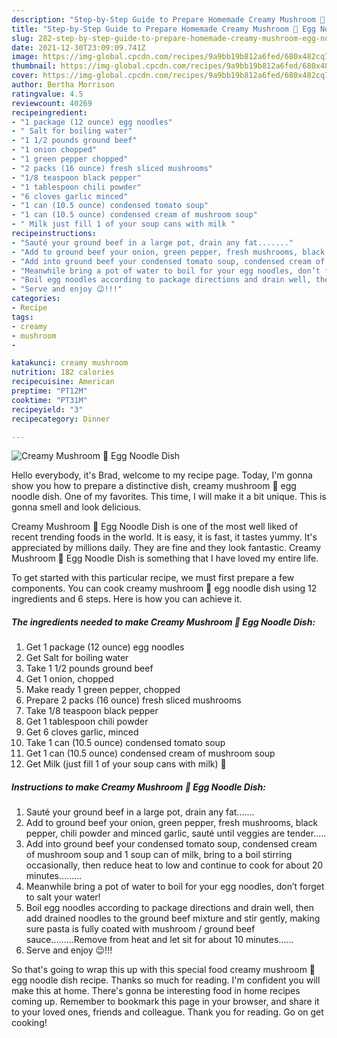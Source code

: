 ```yaml
---
description: "Step-by-Step Guide to Prepare Homemade Creamy Mushroom 🍄 Egg Noodle Dish"
title: "Step-by-Step Guide to Prepare Homemade Creamy Mushroom 🍄 Egg Noodle Dish"
slug: 282-step-by-step-guide-to-prepare-homemade-creamy-mushroom-egg-noodle-dish
date: 2021-12-30T23:09:09.741Z
image: https://img-global.cpcdn.com/recipes/9a9bb19b812a6fed/680x482cq70/creamy-mushroom-egg-noodle-dish-recipe-main-photo.jpg
thumbnail: https://img-global.cpcdn.com/recipes/9a9bb19b812a6fed/680x482cq70/creamy-mushroom-egg-noodle-dish-recipe-main-photo.jpg
cover: https://img-global.cpcdn.com/recipes/9a9bb19b812a6fed/680x482cq70/creamy-mushroom-egg-noodle-dish-recipe-main-photo.jpg
author: Bertha Morrison
ratingvalue: 4.5
reviewcount: 40269
recipeingredient:
- "1 package (12 ounce) egg noodles"
- " Salt for boiling water"
- "1 1/2 pounds ground beef"
- "1 onion chopped"
- "1 green pepper chopped"
- "2 packs (16 ounce) fresh sliced mushrooms"
- "1/8 teaspoon black pepper"
- "1 tablespoon chili powder"
- "6 cloves garlic minced"
- "1 can (10.5 ounce) condensed tomato soup"
- "1 can (10.5 ounce) condensed cream of mushroom soup"
- " Milk just fill 1 of your soup cans with milk "
recipeinstructions:
- "Sauté your ground beef in a large pot, drain any fat......."
- "Add to ground beef your onion, green pepper, fresh mushrooms, black pepper, chili powder and minced garlic, sauté until veggies are tender....."
- "Add into ground beef your condensed tomato soup, condensed cream of mushroom soup and 1 soup can of milk, bring to a boil stirring occasionally, then reduce heat to low and continue to cook for about 20 minutes........."
- "Meanwhile bring a pot of water to boil for your egg noodles, don’t forget to salt your water!"
- "Boil egg noodles according to package directions and drain well, then add drained noodles to the ground beef mixture and stir gently, making sure pasta is fully coated with mushroom / ground beef sauce.........Remove from heat and let sit for about 10 minutes......"
- "Serve and enjoy 😉!!!"
categories:
- Recipe
tags:
- creamy
- mushroom
- 

katakunci: creamy mushroom  
nutrition: 182 calories
recipecuisine: American
preptime: "PT12M"
cooktime: "PT31M"
recipeyield: "3"
recipecategory: Dinner

---
```



![Creamy Mushroom 🍄 Egg Noodle Dish](https://img-global.cpcdn.com/recipes/9a9bb19b812a6fed/680x482cq70/creamy-mushroom-egg-noodle-dish-recipe-main-photo.jpg)

Hello everybody, it's Brad, welcome to my recipe page. Today, I'm gonna show you how to prepare a distinctive dish, creamy mushroom 🍄 egg noodle dish. One of my favorites. This time, I will make it a bit unique. This is gonna smell and look delicious.

Creamy Mushroom 🍄 Egg Noodle Dish is one of the most well liked of recent trending foods in the world. It is easy, it is fast, it tastes yummy. It's appreciated by millions daily. They are fine and they look fantastic. Creamy Mushroom 🍄 Egg Noodle Dish is something that I have loved my entire life.




To get started with this particular recipe, we must first prepare a few components. You can cook creamy mushroom 🍄 egg noodle dish using 12 ingredients and 6 steps. Here is how you can achieve it.

<!--inarticleads1-->

##### The ingredients needed to make Creamy Mushroom 🍄 Egg Noodle Dish:

1. Get 1 package (12 ounce) egg noodles
1. Get  Salt for boiling water
1. Take 1 1/2 pounds ground beef
1. Get 1 onion, chopped
1. Make ready 1 green pepper, chopped
1. Prepare 2 packs (16 ounce) fresh sliced mushrooms
1. Take 1/8 teaspoon black pepper
1. Get 1 tablespoon chili powder
1. Get 6 cloves garlic, minced
1. Take 1 can (10.5 ounce) condensed tomato soup
1. Get 1 can (10.5 ounce) condensed cream of mushroom soup
1. Get  Milk (just fill 1 of your soup cans with milk) 🙂




<!--inarticleads2-->

##### Instructions to make Creamy Mushroom 🍄 Egg Noodle Dish:

1. Sauté your ground beef in a large pot, drain any fat.......
1. Add to ground beef your onion, green pepper, fresh mushrooms, black pepper, chili powder and minced garlic, sauté until veggies are tender.....
1. Add into ground beef your condensed tomato soup, condensed cream of mushroom soup and 1 soup can of milk, bring to a boil stirring occasionally, then reduce heat to low and continue to cook for about 20 minutes.........
1. Meanwhile bring a pot of water to boil for your egg noodles, don’t forget to salt your water!
1. Boil egg noodles according to package directions and drain well, then add drained noodles to the ground beef mixture and stir gently, making sure pasta is fully coated with mushroom / ground beef sauce.........Remove from heat and let sit for about 10 minutes......
1. Serve and enjoy 😉!!!




So that's going to wrap this up with this special food creamy mushroom 🍄 egg noodle dish recipe. Thanks so much for reading. I'm confident you will make this at home. There's gonna be interesting food in home recipes coming up. Remember to bookmark this page in your browser, and share it to your loved ones, friends and colleague. Thank you for reading. Go on get cooking!
